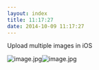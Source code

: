 ```yaml
---
layout: index
title: 11:17:27
date: 2014-10-09 11:17:27
---
```

Upload multiple images in iOS

![image.jpg](http://www.subdimension.co.uk/burble/files/2014-10-09-111727/image.jpg)![image.jpg](http://www.subdimension.co.uk/burble/files/2014-10-09-111727/image.jpg)